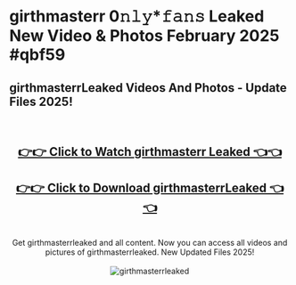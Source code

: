 # girthmasterr 0𝚗𝚕𝚢*𝚏𝚊𝚗𝚜 Leaked New Video & Photos February 2025 #qbf59

<h2>girthmasterrLeaked Videos And Photos - Update Files 2025!</h2>
<br>
<div align="center">
<h2><a href="https://mediaupload.pro?title=girthmasterr&ref=11F" rel="nofollow">👉👉 Click to Watch girthmasterr Leaked 👈👈</a></h2>
<h2><a href="https://mediaupload.pro?title=girthmasterr&ref=11F" rel="nofollow">👉👉 Click to Download girthmasterrLeaked 👈👈</a></h2>
<br>
Get girthmasterrleaked and all content. Now you can access all videos and pictures of girthmasterrleaked. New Updated Files 2025!
<br>
<br>
<a href="https://mediaupload.pro?title=girthmasterr&ref=11F" rel="nofollow" data-target="animated-image.originalLink"><img src="https://i.ibb.co/Gkj2r4b/banner.png" alt="girthmasterrleaked" style="max-width: 100%; display: inline-block;" data-target="animated-image.originalImage"></a>
</div>
<br>

